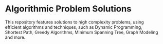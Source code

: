 # Algorithmic Problem Solutions
This repository features solutions to high complexity problems, using efficient algorithms and techniques, such as Dynamic Programming, Shortest Path, Greedy Algorithms, Minimum Spanning Tree, Graph Modeling and more.


